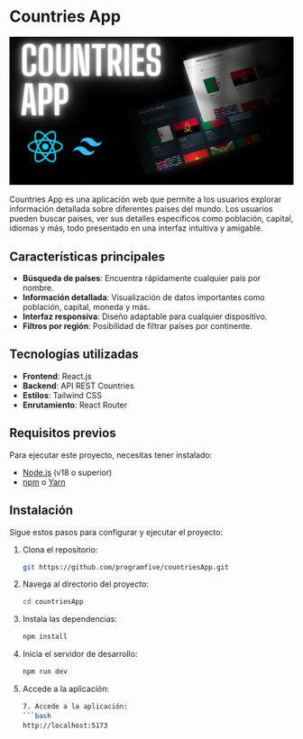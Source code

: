 # **Countries App**
![Mockup de la aplicación](/public/countries-app.png)

Countries App es una aplicación web que permite a los usuarios explorar información detallada sobre diferentes países del mundo. Los usuarios pueden buscar países, ver sus detalles específicos como población, capital, idiomas y más, todo presentado en una interfaz intuitiva y amigable.

## **Características principales**
- **Búsqueda de países**: Encuentra rápidamente cualquier país por nombre.
- **Información detallada**: Visualización de datos importantes como población, capital, moneda y más.
- **Interfaz responsiva**: Diseño adaptable para cualquier dispositivo.
- **Filtros por región**: Posibilidad de filtrar países por continente.

## **Tecnologías utilizadas**
- **Frontend**: React.js
- **Backend**: API REST Countries
- **Estilos**: Tailwind CSS
- **Enrutamiento**: React Router

## **Requisitos previos**
Para ejecutar este proyecto, necesitas tener instalado:
- [Node.js](https://nodejs.org/) (v18 o superior)
- [npm](https://www.npmjs.com/) o [Yarn](https://yarnpkg.com/)

## **Instalación**
Sigue estos pasos para configurar y ejecutar el proyecto:

1. Clona el repositorio:
    ```bash
    git https://github.com/programfive/countriesApp.git

2. Navega al directorio del proyecto:
   ```bash
   cd countriesApp
3. Instala las dependencias:
   ```bash
   npm install
4. Inicia el servidor de desarrollo:
   ```bash
   npm run dev
7. Accede a la aplicación:
   ```bash
   7. Accede a la aplicación:
   ```bash
   http://localhost:5173
